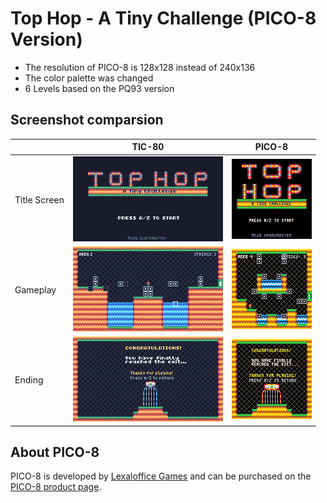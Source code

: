 # Top Hop - A Tiny Challenge (PICO-8 Version)

- The resolution of PICO-8 is 128x128 instead of 240x136
- The color palette was changed
- 6 Levels based on the PQ93 version

## Screenshot comparsion

|              | TIC-80 | PICO-8 |
|--------------|:-------:|:-------:|
| Title Screen | ![Title (TIC-80)](../images/tic80-title.png) | ![Title (PICO-8)](../images/pico8-title.png) |
| Gameplay     | ![Gameplay (TIC-80)](../images/tic80-gameplay.png) | ![Gameplay (PICO-8)](../images/pico8-gameplay.png) |
| Ending       | ![Ending (TIC-80)](../images/tic80-end.png) | ![Ending (PICO-8)](../images/pico8-end.png) |

## About PICO-8

PICO-8 is developed by [Lexaloffice Games](https://www.lexaloffle.com/) and can be purchased on the [PICO-8 product page](https://www.lexaloffle.com/pico-8.php).
